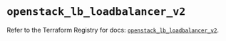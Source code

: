 # `openstack_lb_loadbalancer_v2`

Refer to the Terraform Registry for docs: [`openstack_lb_loadbalancer_v2`](https://registry.terraform.io/providers/terraform-provider-openstack/openstack/3.0.0/docs/resources/lb_loadbalancer_v2).
